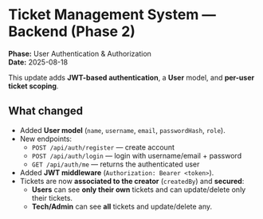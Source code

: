 # Ticket Management System — Backend (Phase 2)

**Phase:** User Authentication & Authorization  
**Date:** 2025-08-18

This update adds **JWT-based authentication**, a **User** model, and **per-user ticket scoping**.

## What changed
- Added **User model** (`name`, `username`, `email`, `passwordHash`, `role`).
- New endpoints:
  - `POST /api/auth/register` — create account
  - `POST /api/auth/login` — login with username/email + password
  - `GET /api/auth/me` — returns the authenticated user
- Added **JWT middleware** (`Authorization: Bearer <token>`).
- Tickets are now **associated to the creator** (`createdBy`) and **secured**:
  - **Users** can see **only their own** tickets and can update/delete only their tickets.
  - **Tech/Admin** can see **all** tickets and update/delete any.
